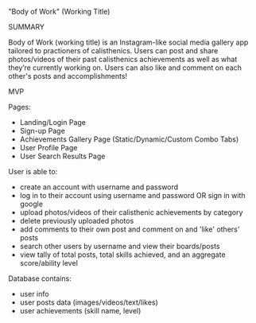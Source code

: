 "Body of Work" (Working Title)

SUMMARY

Body of Work (working title) is an Instagram-like social media gallery app tailored to practioners of calisthenics. Users can post and share photos/videos of their past calisthenics achievements as well as what they’re currently working on. Users can also like and comment on each other's posts and accomplishments!

MVP

Pages:
- Landing/Login Page
- Sign-up Page
- Achievements Gallery Page (Static/Dynamic/Custom Combo Tabs)
- User Profile Page
- User Search Results Page

User is able to:
- create an account with username and password
- log in to their account using username and password OR sign in with google
- upload photos/videos of their calisthenic achievements by category
- delete previously uploaded photos
- add comments to their own post and comment on and 'like' others' posts
- search other users by username and view their boards/posts
- view tally of total posts, total skills achieved, and an aggregate score/ability level

Database contains:
- user info
- user posts data (images/videos/text/likes)
- user achievements (skill name, level)



